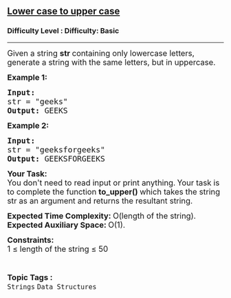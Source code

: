 <h2><a href="https://www.geeksforgeeks.org/problems/lower-case-to-upper-case3410/1?page=6&sortBy=accuracy">Lower case to upper case</a></h2><h3>Difficulty Level : Difficulty: Basic</h3><hr><div class="problems_problem_content__Xm_eO"><p><span style="font-size:18px">Given a string <strong>str </strong>containing only lowercase letters, generate a string with the same letters, but in uppercase.</span></p>

<p><span style="font-size:18px"><strong>Example 1:</strong></span></p>

<pre><span style="font-size:18px"><strong>Input:</strong>
str = "geeks"<strong>
Output: </strong>GEEKS</span></pre>

<p><span style="font-size:18px"><strong>Example 2:</strong></span></p>

<pre><span style="font-size:18px"><strong>Input:
</strong>str = "geeksforgeeks"
<strong>Output: </strong>GEEKSFORGEEKS</span></pre>

<p><span style="font-size:18px"><strong>Your Task:</strong><br>
You don't need to read input or print anything.</span>&nbsp;<span style="font-size:18px">Your task is to complete the function&nbsp;<strong>to_upper()&nbsp;</strong>which takes the string str as an argument and returns the resultant string.</span></p>

<p><span style="font-size:18px"><strong>Expected Time Complexity:&nbsp;</strong>O(length of the string).<br>
<strong>Expected Auxiliary Space:&nbsp;</strong>O(1).</span></p>

<p><span style="font-size:18px"><strong>Constraints:</strong><br>
1 ≤ length of the string&nbsp;≤ 50</span></p>
</div><br><p><span style=font-size:18px><strong>Topic Tags : </strong><br><code>Strings</code>&nbsp;<code>Data Structures</code>&nbsp;